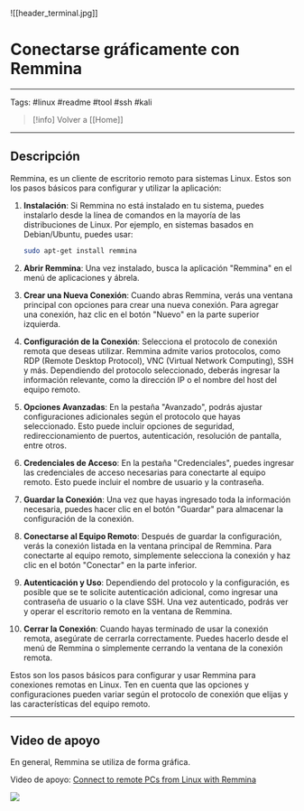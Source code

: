 ![[header_terminal.jpg]]
# Conectarse gráficamente con Remmina

---
Tags: #linux #readme #tool #ssh #kali

> [!info] Volver a [[Home]] 

---
## Descripción

Remmina, es un cliente de escritorio remoto para sistemas Linux. Estos son los pasos básicos para configurar y utilizar la aplicación:

1. **Instalación**:
   Si Remmina no está instalado en tu sistema, puedes instalarlo desde la línea de comandos en la mayoría de las distribuciones de Linux. Por ejemplo, en sistemas basados en Debian/Ubuntu, puedes usar:
   ```bash
   sudo apt-get install remmina
   ```

2. **Abrir Remmina**:
   Una vez instalado, busca la aplicación "Remmina" en el menú de aplicaciones y ábrela.

3. **Crear una Nueva Conexión**:
   Cuando abras Remmina, verás una ventana principal con opciones para crear una nueva conexión. Para agregar una conexión, haz clic en el botón "Nuevo" en la parte superior izquierda.

4. **Configuración de la Conexión**:
   Selecciona el protocolo de conexión remota que deseas utilizar. Remmina admite varios protocolos, como RDP (Remote Desktop Protocol), VNC (Virtual Network Computing), SSH y más. Dependiendo del protocolo seleccionado, deberás ingresar la información relevante, como la dirección IP o el nombre del host del equipo remoto.

5. **Opciones Avanzadas**:
   En la pestaña "Avanzado", podrás ajustar configuraciones adicionales según el protocolo que hayas seleccionado. Esto puede incluir opciones de seguridad, redireccionamiento de puertos, autenticación, resolución de pantalla, entre otros.

6. **Credenciales de Acceso**:
   En la pestaña "Credenciales", puedes ingresar las credenciales de acceso necesarias para conectarte al equipo remoto. Esto puede incluir el nombre de usuario y la contraseña.

7. **Guardar la Conexión**:
   Una vez que hayas ingresado toda la información necesaria, puedes hacer clic en el botón "Guardar" para almacenar la configuración de la conexión.

8. **Conectarse al Equipo Remoto**:
   Después de guardar la configuración, verás la conexión listada en la ventana principal de Remmina. Para conectarte al equipo remoto, simplemente selecciona la conexión y haz clic en el botón "Conectar" en la parte inferior.

9. **Autenticación y Uso**:
   Dependiendo del protocolo y la configuración, es posible que se te solicite autenticación adicional, como ingresar una contraseña de usuario o la clave SSH. Una vez autenticado, podrás ver y operar el escritorio remoto en la ventana de Remmina.

10. **Cerrar la Conexión**:
    Cuando hayas terminado de usar la conexión remota, asegúrate de cerrarla correctamente. Puedes hacerlo desde el menú de Remmina o simplemente cerrando la ventana de la conexión remota.

Estos son los pasos básicos para configurar y usar Remmina para conexiones remotas en Linux. Ten en cuenta que las opciones y configuraciones pueden variar según el protocolo de conexión que elijas y las características del equipo remoto.

---
## Video de apoyo

En general, Remmina se utiliza de forma gráfica.

Video de apoyo: [Connect to remote PCs from Linux with Remmina](https://www.youtube.com/watch?v=NiCs6c5LlJ4)

![](https://www.youtube.com/watch?v=NiCs6c5LlJ4)